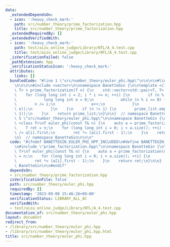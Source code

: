 ```yaml
---
data:
  _extendedDependsOn:
  - icon: ':heavy_check_mark:'
    path: src/number_theory/prime_factorization.hpp
    title: src/number_theory/prime_factorization.hpp
  _extendedRequiredBy: []
  _extendedVerifiedWith:
  - icon: ':heavy_check_mark:'
    path: test/aizu_online_judge/Library/NTL/A_4.test.cpp
    title: test/aizu_online_judge/Library/NTL/A_4.test.cpp
  _isVerificationFailed: false
  _pathExtension: hpp
  _verificationStatusIcon: ':heavy_check_mark:'
  attributes:
    links: []
  bundledCode: "#line 1 \"src/number_theory/euler_phi.hpp\"\n\n\n\n#line 1 \"src/number_theory/prime_factorization.hpp\"\
    \n\n\n\n#include <vector>\n\nnamespace BanetteGin {\n\ntemplate <class T>\nstd::vector<std::pair<T,\
    \ T> > prime_factorization(T n) {\n    std::vector<std::pair<T, T> > prime_list;\n\
    \    for (long long int i = 2; i * i <= n; ++i) {\n        if (n % i == 0) {\n\
    \            long long int e = 0;\n            while (n % i == 0) {\n        \
    \        n /= i;\n                e++;\n            }\n            prime_list.emplace_back(std::make_pair(i,\
    \ e));\n        }\n    }\n    if (n != 1) {\n        prime_list.emplace_back(std::make_pair(n,\
    \ 1));\n    }\n    return prime_list;\n}\n\n}  // namespace BanetteGin\n\n\n#line\
    \ 5 \"src/number_theory/euler_phi.hpp\"\n\nnamespace BanetteGin {\n\ntemplate\
    \ <class T>\nT euler_phi(const T& n) {\n    auto a = prime_factorization(n);\n\
    \    T ret = n;\n    for (long long int i = 0; i < a.size(); ++i) {\n        ret\
    \ /= a[i].first;\n        ret *= (a[i].first - 1);\n    }\n    return ret;\n}\n\
    \n}  // namespace BanetteGin\n\n\n"
  code: "#ifndef BANETTEGIN_EULER_PHI_HPP_INCLUDED\n#define BANETTEGIN_EULER_PHI_HPP_INCLUDED\n\
    \n#include \"prime_factorization.hpp\"\n\nnamespace BanetteGin {\n\ntemplate <class\
    \ T>\nT euler_phi(const T& n) {\n    auto a = prime_factorization(n);\n    T ret\
    \ = n;\n    for (long long int i = 0; i < a.size(); ++i) {\n        ret /= a[i].first;\n\
    \        ret *= (a[i].first - 1);\n    }\n    return ret;\n}\n\n}  // namespace\
    \ BanetteGin\n\n#endif"
  dependsOn:
  - src/number_theory/prime_factorization.hpp
  isVerificationFile: false
  path: src/number_theory/euler_phi.hpp
  requiredBy: []
  timestamp: '2023-09-08 15:46:26+09:00'
  verificationStatus: LIBRARY_ALL_AC
  verifiedWith:
  - test/aizu_online_judge/Library/NTL/A_4.test.cpp
documentation_of: src/number_theory/euler_phi.hpp
layout: document
redirect_from:
- /library/src/number_theory/euler_phi.hpp
- /library/src/number_theory/euler_phi.hpp.html
title: src/number_theory/euler_phi.hpp
---
```


